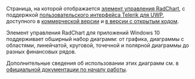﻿Страница, на которой отображается [элемент управления RadChart](http://www.telerik.com/universal-windows-platform-ui/chart), с поддержкой [пользовательского интерфейса Telerik для UWP](http://www.telerik.com/universal-windows-platform-ui), доступного в [коммерческой версии](http://www.telerik.com/purchase/universal-windows-platform) и [в версии с открытым кодом](https://github.com/telerik/UI-For-UWP).

Элемент управления RadChart для приложений Windows 10 поддерживает обширный набор диаграмм: от графика, диаграммы с областями, линейчатой, круговой, точечной и полярной диаграммы до разных финансовых рядов.

Дополнительные сведения об использовании этих диаграмм см. в [официальной документации по началу работы](http://docs.telerik.com/windows-universal/controls/radchart/getting-started).

